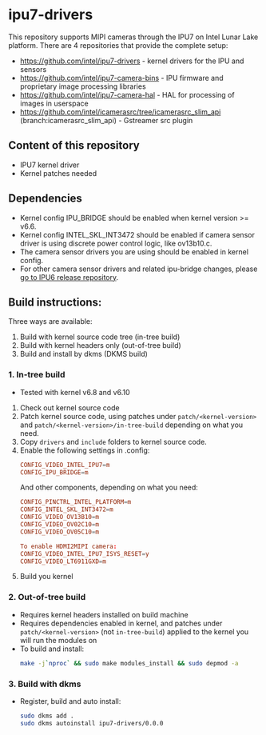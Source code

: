 # ipu7-drivers

This repository supports MIPI cameras through the IPU7 on Intel Lunar Lake platform.
There are 4 repositories that provide the complete setup:

- https://github.com/intel/ipu7-drivers - kernel drivers for the IPU and sensors
- https://github.com/intel/ipu7-camera-bins - IPU firmware and proprietary image processing libraries
- https://github.com/intel/ipu7-camera-hal - HAL for processing of images in userspace
- https://github.com/intel/icamerasrc/tree/icamerasrc_slim_api (branch:icamerasrc_slim_api) - Gstreamer src plugin


## Content of this repository
- IPU7 kernel driver
- Kernel patches needed

## Dependencies
- Kernel config IPU_BRIDGE should be enabled when kernel version >= v6.6.
- Kernel config INTEL_SKL_INT3472 should be enabled if camera sensor driver is using discrete power control logic, like ov13b10.c.
- The camera sensor drivers you are using should be enabled in kernel config.
- For other camera sensor drivers and related ipu-bridge changes, please [go to IPU6 release repository](https://github.com/intel/ipu6-drivers).

## Build instructions:
Three ways are available:
1. Build with kernel source code tree (in-tree build)
2. Build with kernel headers only (out-of-tree build)
3. Build and install by dkms (DKMS build)

### 1. In-tree build
- Tested with kernel v6.8 and v6.10
1. Check out kernel source code
2. Patch kernel source code, using patches under `patch/<kernel-version>` and `patch/<kernel-version>/in-tree-build` depending on what you need.
3. Copy `drivers` and `include` folders to kernel source code.
4. Enable the following settings in .config:
	```conf
	CONFIG_VIDEO_INTEL_IPU7=m
	CONFIG_IPU_BRIDGE=m
	```
	And other components, depending on what you need:
	```conf
	CONFIG_PINCTRL_INTEL_PLATFORM=m
	CONFIG_INTEL_SKL_INT3472=m
	CONFIG_VIDEO_OV13B10=m
	CONFIG_VIDEO_OV02C10=m
	CONFIG_VIDEO_OV05C10=m
	```
	```conf
	To enable HDMI2MIPI camera:
	CONFIG_VIDEO_INTEL_IPU7_ISYS_RESET=y
	CONFIG_VIDEO_LT6911GXD=m
	```
5. Build you kernel

### 2. Out-of-tree build
- Requires kernel headers installed on build machine
- Requires dependencies enabled in kernel, and patches under `patch/<kernel-version>` (not `in-tree-build`) applied to the kernel you will run the modules on
- To build and install:
	```sh
	make -j`nproc` && sudo make modules_install && sudo depmod -a
	```

### 3. Build with dkms

- Register, build and auto install:
	```sh
	sudo dkms add .
	sudo dkms autoinstall ipu7-drivers/0.0.0
	```
